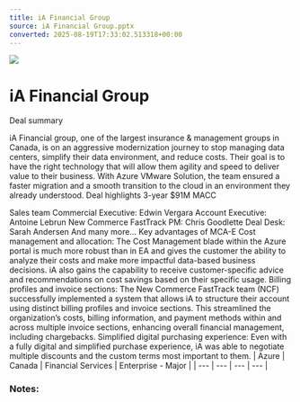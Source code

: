 ```yaml
---
title: iA Financial Group
source: iA Financial Group.pptx
converted: 2025-08-19T17:33:02.513318+00:00
---
```


<!-- Slide number: 1 -->

![](Picture1.jpg)
# iA Financial Group
Deal summary

iA Financial group, one of the largest insurance & management groups in Canada, is on an aggressive modernization journey to stop managing data centers, simplify their data environment, and reduce costs. Their goal is to have the right technology that will allow them agility and speed to deliver value to their business. With Azure VMware Solution, the team ensured a faster migration and a smooth transition to the cloud in an environment they already understood. Deal highlights 3-year $91M MACC

Sales team Commercial Executive: Edwin Vergara Account Executive: Antoine Lebrun New Commerce FastTrack PM: Chris Goodlette Deal Desk: Sarah Andersen And many more... Key advantages of MCA-E Cost management and allocation: The Cost Management blade within the Azure portal is much more robust than in EA and gives the customer the ability to analyze their costs and make more impactful data-based business decisions.  iA also gains the capability to receive customer-specific advice and recommendations on cost savings based on their specific usage. Billing profiles and invoice sections: The New Commerce FastTrack team (NCF) successfully implemented a system that allows iA to structure their account using distinct billing profiles and invoice sections. This streamlined the organization’s costs, billing information, and payment methods within and across multiple invoice sections, enhancing overall financial management, including chargebacks. Simplified digital purchasing experience: Even with a fully digital and simplified purchase experience, iA was able to negotiate multiple discounts and the custom terms most important to them.
| Azure | Canada | Financial Services | Enterprise - Major |
| --- | --- | --- | --- |

### Notes:
